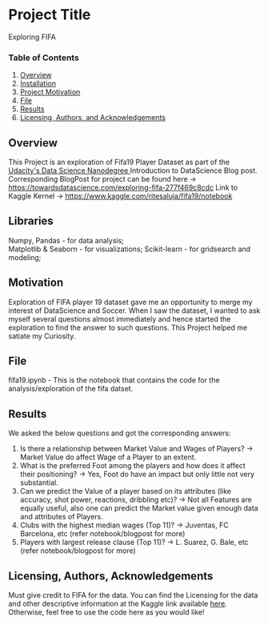 # Project Title
Exploring FIFA

### Table of Contents

1. [Overview](#overview)
2. [Installation](#libraries)
3. [Project Motivation](#motivation)
4. [File](#files)
5. [Results](#results)
6. [Licensing, Authors, and Acknowledgements](#licensing)

## Overview <a name="overview"></a>
This Project is an exploration of Fifa19 Player Dataset as part of the <a href="https://in.udacity.com/course/data-scientist-nanodegree--nd025">Udacity's Data Science Nanodegree </a> Introduction to DataScience Blog post. 
Corresponding BlogPost for project can be found here -> https://towardsdatascience.com/exploring-fifa-277f469c8cdc
Link to Kaggle Kernel -> https://www.kaggle.com/ritesaluja/fifa19/notebook

## Libraries <a name="libraries"></a>
Numpy, Pandas - for data analysis;  
Matplotlib & Seaborn - for visualizations; 
Scikit-learn - for gridsearch and modeling; 

## Motivation <a name="motivation"></a>
Exploration of FIFA player 19 dataset gave me an opportunity to merge my interest of DataScience and Soccer. 
When I saw the dataset, I wanted to ask myself several questions almost immediately and hence started the exploration to find the answer to such questions. 
This Project helped me satiate my Curiosity. 

## File <a name="files"></a>
fifa19.ipynb - This is the notebook that contains the code for the analysis/exploration of the fifa datset. 

## Results <a name="results"></a>
We asked the below questions and got the corresponding answers:
1. Is there a relationship between Market Value and Wages of Players?
-> Market Value do affect Wage of a Player to an extent.
2. What is the preferred Foot among the players and how does it affect their positioning?
-> Yes, Foot do have an impact but only little not very substantial.
3. Can we predict the Value of a player based on its attributes (like accuracy, shot power, reactions, dribbling etc)?
-> Not all Features are equally useful, also one can predict the Market value given enough data and attributes of Players.
4. Clubs with the highest median wages (Top 11)?
-> Juventas, FC Barcelona, etc (refer notebook/blogpost for more)
5. Players with largest release clause (Top 11)?
-> L. Suarez, G. Bale, etc (refer notebook/blogpost for more)

## Licensing, Authors, Acknowledgements<a name="licensing"></a>

Must give credit to FIFA for the data.  You can find the Licensing for the data and other descriptive information at the Kaggle link available [here](https://www.kaggle.com/karangadiya/fifa19).  Otherwise, feel free to use the code here as you would like! 


